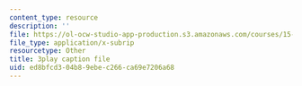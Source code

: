 ```yaml
---
content_type: resource
description: ''
file: https://ol-ocw-studio-app-production.s3.amazonaws.com/courses/15-s12-blockchain-and-money-fall-2018/ed8bfcd304b89ebec266ca69e7206a68_zGDTt9Q3vyM.srt
file_type: application/x-subrip
resourcetype: Other
title: 3play caption file
uid: ed8bfcd3-04b8-9ebe-c266-ca69e7206a68
---
```

